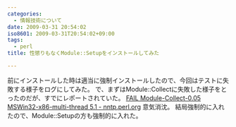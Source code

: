 ```yaml
---
categories:
  - 情報技術について
date: 2009-03-31 20:54:02
iso8601: 2009-03-31T20:54:02+09:00
tags:
  - perl
title: 性懲りもなくModule::Setupをインストールしてみた

---
```


<p>前にインストールした時は適当に強制インストールしたので、今回はテストに失敗する様子をログにしてみた。
で、まずはModule::Collectに失敗した様子をとったのだが、すでにレポートされていた。
<a href="http://www.cpantesters.org/cpan/report/03253607-b19f-3f77-b713-d32bba55d77f">FAIL Module-Collect-0.05 MSWin32-x86-multi-thread 5.1 - nntp.perl.org</a>
意気消沈。
結局強制的に入れたので、Module::Setupの方も強制的に入れた。</p>
    	